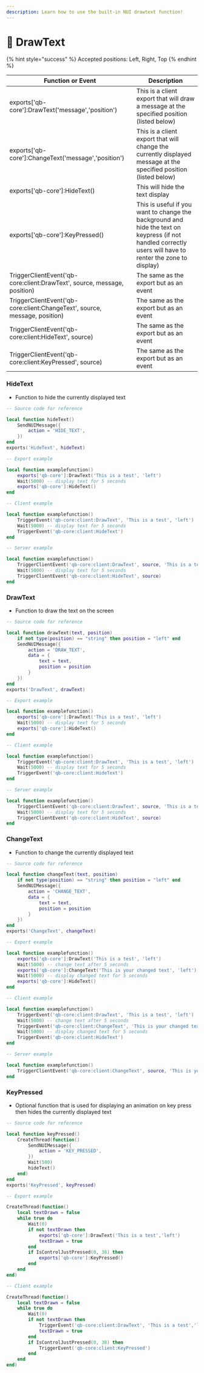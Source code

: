 ```yaml
---
description: Learn how to use the built-in NUI drawtext function!
---
```


# 💬 DrawText

{% hint style="success" %}
Accepted positions: Left, Right, Top
{% endhint %}

| Function or Event                                                          | Description                                                                                                                                                |
| -------------------------------------------------------------------------- | ---------------------------------------------------------------------------------------------------------------------------------------------------------- |
| exports\['qb-core']:DrawText('message','position')                         | This is a client export that will draw a message at the specified position (listed below)                                                                  |
| exports\['qb-core']:ChangeText('message','position')                       | This is a client export that will change the currently displayed message at the specified position (listed below)                                          |
| exports\['qb-core']:HideText()                                             | This will hide the text display                                                                                                                            |
| exports\['qb-core']:KeyPressed()                                           | This is useful if you want to change the background and hide the text on keypress (if not handled correctly users will have to renter the zone to display) |
| TriggerClientEvent('qb-core:client:DrawText', source, message, position)   | The same as the export but as an event                                                                                                                     |
| TriggerClientEvent('qb-core:client:ChangeText', source, message, position) | The same as the export but as an event                                                                                                                     |
| TriggerClientEvent('qb-core:client:HideText', source)                      | The same as the export but as an event                                                                                                                     |
| TriggerClientEvent('qb-core:client:KeyPressed', source)                    | The same as the export but as an event                                                                                                                     |

### HideText

-   Function to hide the currently displayed text

```lua
-- Source code for reference

local function hideText()
    SendNUIMessage({
        action = 'HIDE_TEXT',
    })
end
exports('HideText', hideText)

-- Export example

local function examplefunction()
    exports['qb-core']:DrawText('This is a test', 'left')
    Wait(5000) -- display text for 5 seconds
    exports['qb-core']:HideText()
end

-- Client example

local function examplefunction()
    TriggerEvent('qb-core:client:DrawText', 'This is a test', 'left')
    Wait(5000) -- display text for 5 seconds
    TriggerEvent('qb-core:client:HideText')
end

-- Server example

local function examplefunction()
    TriggerClientEvent('qb-core:client:DrawText', source, 'This is a test', 'left')
    Wait(5000) -- display text for 5 seconds
    TriggerClientEvent('qb-core:client:HideText', source)
end
```

### DrawText

-   Function to draw the text on the screen

```lua
-- Source code for reference

local function drawText(text, position)
    if not type(position) == "string" then position = "left" end
    SendNUIMessage({
        action = 'DRAW_TEXT',
        data = {
            text = text,
            position = position
        }
    })
end
exports('DrawText', drawText)

-- Export example

local function examplefunction()
    exports['qb-core']:DrawText('This is a test', 'left')
    Wait(5000) -- display text for 5 seconds
    exports['qb-core']:HideText()
end

-- Client example

local function examplefunction()
    TriggerEvent('qb-core:client:DrawText', 'This is a test', 'left')
    Wait(5000) -- display text for 5 seconds
    TriggerEvent('qb-core:client:HideText')
end

-- Server example

local function examplefunction()
    TriggerClientEvent('qb-core:client:DrawText', source, 'This is a test', 'left')
    Wait(5000) -- display text for 5 seconds
    TriggerClientEvent('qb-core:client:HideText', source)
end
```

### ChangeText

-   Function to change the currently displayed text

```lua
-- Source code for reference

local function changeText(text, position)
    if not type(position) == "string" then position = "left" end
    SendNUIMessage({
        action = 'CHANGE_TEXT',
        data = {
            text = text,
            position = position
        }
    })
end
exports('ChangeText', changeText)

-- Export example

local function examplefunction()
    exports['qb-core']:DrawText('This is a test', 'left')
    Wait(5000) -- change text after 5 seconds
    exports['qb-core']:ChangeText('This is your changed text', 'left')
    Wait(5000) -- display changed text for 5 seconds
    exports['qb-core']:HideText()
end

-- Client example

local function examplefunction()
    TriggerEvent('qb-core:client:DrawText', 'This is a test', 'left')
    Wait(5000) -- change text after 5 seconds
    TriggerEvent('qb-core:client:ChangeText', 'This is your changed text', 'left')
    Wait(5000) -- display changed text for 5 seconds
    TriggerEvent('qb-core:client:HideText')
end

-- Server example

local function examplefunction()
    TriggerClientEvent('qb-core:client:ChangeText', source, 'This is your changed text', 'left')
end
```

### KeyPressed

-   Optional function that is used for displaying an animation on key press then hides the currently displayed text

```lua
-- Source code for reference

local function keyPressed()
    CreateThread(function()
        SendNUIMessage({
            action = 'KEY_PRESSED',
        })
        Wait(500)
        hideText()
    end)
end
exports('KeyPressed', keyPressed)

-- Export example

CreateThread(function()
    local textDrawn = false
    while true do
        Wait(0)
        if not textDrawn then
            exports['qb-core']:DrawText('This is a test','left')
            textDrawn = true
        end
        if IsControlJustPressed(0, 38) then
            exports['qb-core']:KeyPressed()
        end
    end
end)

-- Client example

CreateThread(function()
    local textDrawn = false
    while true do
        Wait(0)
        if not textDrawn then
            TriggerEvent('qb-core:client:DrawText', 'This is a test','left')
            textDrawn = true
        end
        if IsControlJustPressed(0, 38) then
            TriggerEvent('qb-core:client:KeyPressed')
        end
    end
end)
```
